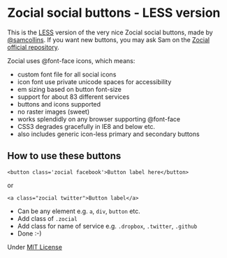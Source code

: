 # Zocial social buttons - LESS version

This is the [LESS](http://lesscss.org/) version of the very nice Zocial social buttons, made by [@samcollins](https://github.com/samcollins/).
If you want new buttons, you may ask Sam on the [Zocial official repository](https://github.com/samcollins/css-social-buttons).

Zocial uses @font-face icons, which means:
* custom font file for all social icons
* icon font use private unicode spaces for accessibility
* em sizing based on button font-size
* support for about 83 different services
* buttons and icons supported
* no raster images (sweet)
* works splendidly on any browser supporting @font-face
* CSS3 degrades gracefully in IE8 and below etc.
* also includes generic icon-less primary and secondary buttons

## How to use these buttons

	<button class='zocial facebook'>Button label here</button>

or

	<a class="zocial twitter">Button label</a>

- Can be any element e.g. `a`, `div`, `button` etc.
- Add class of `.zocial`
- Add class for name of service e.g. `.dropbox`, `.twitter`, `.github`
- Done :-)

Under [MIT License](http://opensource.org/licenses/mit-license.php)
